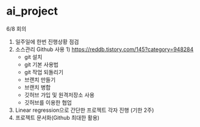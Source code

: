 # ai_project

6/8 회의
  1. 일주일에 한번 진행상황 점검
  2. 소스관리 Github 사용
    1) https://reddb.tistory.com/145?category=948284
      - git 설치
      - git 기본 사용법
      - git 작업 되돌리기
      - 브랜치 만들기
      - 브랜치 병합
      - 깃허브 가입 및 원격저장소 사용
      - 깃허브를 이용한 협업
  4. Linear regression으로 간단한 프로젝트 각자 진행 (기한 2주)
  5. 프로젝트 문서화(Github 최대한 활용)
